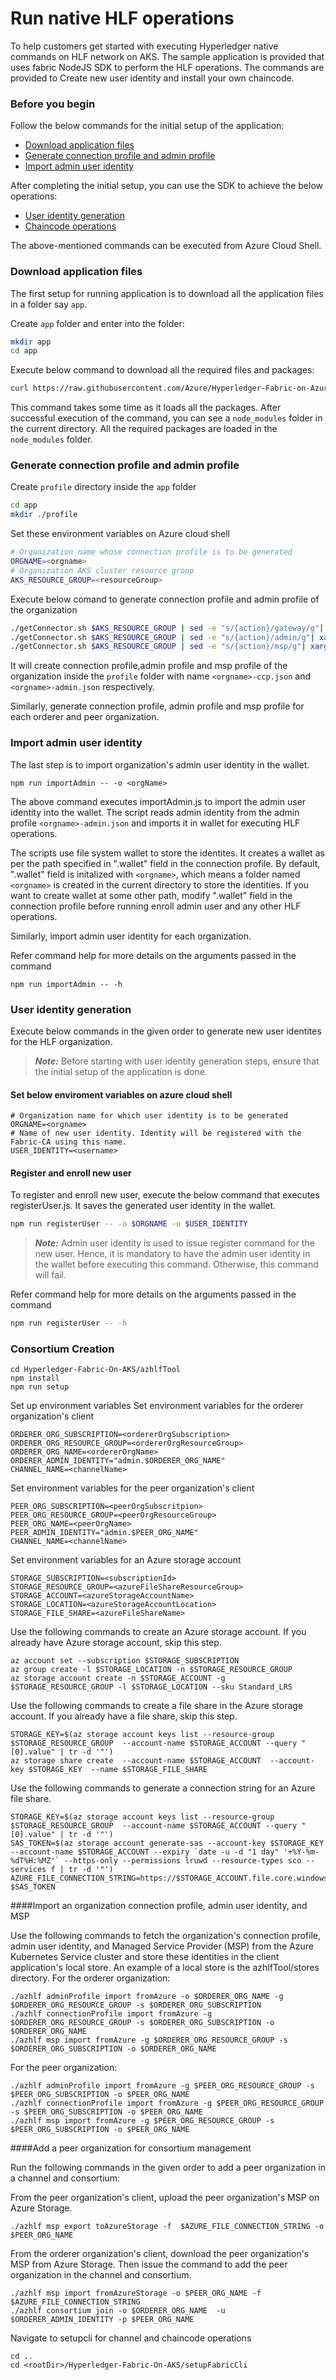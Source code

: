 # Run native HLF operations
To help customers get started with executing Hyperledger native commands on HLF network on AKS. The sample application is provided that uses fabric NodeJS SDK to perform the HLF operations. The commands are provided to Create new user identity and install your own chaincode.

### Before you begin
Follow the below commands for the initial setup of the application:

- [ Download application files](#downloadFiles)
- [ Generate connection profile and admin profile](#profileGen)
- [Import admin user identity](#importAdmin)

After completing the initial setup, you can use the SDK to achieve the below operations:
-  [User identity generation](#fabricca)
-  [Chaincode operations](#chaincode)

The above-mentioned commands can be executed from Azure Cloud Shell.

<a name="downloadFiles"></a>
### Download application files
The first setup for running application is to download all the application files in a folder say ```app```.

Create ```app``` folder and enter into the folder:
```bash
mkdir app
cd app
```

Execute below command to download all the required files and packages:
```bash
curl https://raw.githubusercontent.com/Azure/Hyperledger-Fabric-on-Azure-Kubernetes-Service/master/application/setup.sh | bash
```

This command takes some time as it loads all the packages. After successful execution of the command, you can see a ```node_modules``` folder in the current directory. All the required packages are loaded in the ```node_modules``` folder.

<a name="profileGen"></a>
### Generate connection profile and admin profile
Create ```profile``` directory inside the ```app``` folder
```bash
cd app
mkdir ./profile
```

Set these environment variables on Azure cloud shell
```bash
# Organization name whose connection profile is to be generated
ORGNAME=<orgname>
# Organization AKS cluster resource group
AKS_RESOURCE_GROUP=<resourceGroup>
```

Execute below comand to generate connection profile and admin profile of the organization
```bash
./getConnector.sh $AKS_RESOURCE_GROUP | sed -e "s/{action}/gateway/g"| xargs curl > ./profile/$ORGNAME-ccp.json
./getConnector.sh $AKS_RESOURCE_GROUP | sed -e "s/{action}/admin/g"| xargs curl > ./profile/$ORGNAME-admin.json
./getConnector.sh $AKS_RESOURCE_GROUP | sed -e "s/{action}/msp/g"| xargs curl > ./profile/$ORGNAME-msp.json
```
It will create connection profile,admin profile and msp profile of the organization inside the ```profile``` folder with name ```<orgname>-ccp.json``` and ```<orgname>-admin.json``` respectively.

Similarly, generate connection profile, admin profile and msp profile for each orderer and peer organization.

<a name="importAdmin"></a>
### Import admin user identity
The last step is to import organization's admin user identity in the wallet.

```
npm run importAdmin -- -o <orgName>
```
The above command executes importAdmin.js to import the admin user identity into the wallet. The script reads admin identity from the admin profile ```<orgname>-admin.json``` and imports it in wallet for executing HLF operations.

The scripts use file system wallet to store the identites. It creates a wallet as per the path specified in ".wallet" field in the connection profile. By default, ".wallet" field is initalized with ```<orgname>```, which means a folder named ```<orgname>``` is created in the current directory to store the identities. If you want to create wallet at some other path, modify ".wallet" field in the connection profile before running enroll admin user and any other HLF operations.

Similarly, import admin user identity for each organization.

Refer command help for more details on the arguments passed in the command
```
npm run importAdmin -- -h
```

<a name="fabricca"></a>
### User identity generation
Execute below commands in the given order to generate new user identites for the HLF organization.

> **_Note:_** Before starting with user identity generation steps, ensure that the initial setup of the application is done.

#### Set below enviroment variables on azure cloud shell
```
# Organization name for which user identity is to be generated
ORGNAME=<orgname>
# Name of new user identity. Identity will be registered with the Fabric-CA using this name.
USER_IDENTITY=<username>
```
#### Register and enroll new user
To register and enroll new user, execute the below command that executes registerUser.js. It saves the generated user identity in the wallet.
```bash
npm run registerUser -- -o $ORGNAME -u $USER_IDENTITY
```
> **_Note:_** Admin user identity is used to issue register command for the new user. Hence, it is mandatory to have the admin user identity in the wallet before executing this command. Otherwise, this command will fail.

Refer command help for more details on the arguments passed in the command
```bash
npm run registerUser -- -h
```
<a name="chaincode"></a>

### Consortium Creation

    cd Hyperledger-Fabric-On-AKS/azhlfTool 
    npm install
    npm run setup
Set up environment variables
Set environment variables for the orderer organization's client
    
    ORDERER_ORG_SUBSCRIPTION=<ordererOrgSubscription>
    ORDERER_ORG_RESOURCE_GROUP=<ordererOrgResourceGroup>
    ORDERER_ORG_NAME=<ordererOrgName>
    ORDERER_ADMIN_IDENTITY="admin.$ORDERER_ORG_NAME"
    CHANNEL_NAME=<channelName>

Set environment variables for the peer organization's client

    PEER_ORG_SUBSCRIPTION=<peerOrgSubscritpion>
    PEER_ORG_RESOURCE_GROUP=<peerOrgResourceGroup>
    PEER_ORG_NAME=<peerOrgName>
    PEER_ADMIN_IDENTITY="admin.$PEER_ORG_NAME"
    CHANNEL_NAME=<channelName>

Set environment variables for an Azure storage account

    STORAGE_SUBSCRIPTION=<subscriptionId>
    STORAGE_RESOURCE_GROUP=<azureFileShareResourceGroup>
    STORAGE_ACCOUNT=<azureStorageAccountName>
    STORAGE_LOCATION=<azureStorageAccountLocation>
    STORAGE_FILE_SHARE=<azureFileShareName>

Use the following commands to create an Azure storage account. If you already have Azure storage account, skip this step.

    az account set --subscription $STORAGE_SUBSCRIPTION
    az group create -l $STORAGE_LOCATION -n $STORAGE_RESOURCE_GROUP
    az storage account create -n $STORAGE_ACCOUNT -g  $STORAGE_RESOURCE_GROUP -l $STORAGE_LOCATION --sku Standard_LRS

Use the following commands to create a file share in the Azure storage account. If you already have a file share, skip this step.

    STORAGE_KEY=$(az storage account keys list --resource-group $STORAGE_RESOURCE_GROUP  --account-name $STORAGE_ACCOUNT --query "[0].value" | tr -d '"')
    az storage share create  --account-name $STORAGE_ACCOUNT  --account-key $STORAGE_KEY  --name $STORAGE_FILE_SHARE

Use the following commands to generate a connection string for an Azure file share.

    STORAGE_KEY=$(az storage account keys list --resource-group $STORAGE_RESOURCE_GROUP  --account-name $STORAGE_ACCOUNT --query "[0].value" | tr -d '"')
    SAS_TOKEN=$(az storage account generate-sas --account-key $STORAGE_KEY --account-name $STORAGE_ACCOUNT --expiry `date -u -d "1 day" '+%Y-%m-%dT%H:%MZ'` --https-only --permissions lruwd --resource-types sco --services f | tr -d '"')
    AZURE_FILE_CONNECTION_STRING=https://$STORAGE_ACCOUNT.file.core.windows.net/$STORAGE_FILE_SHARE?$SAS_TOKEN

####Import an organization connection profile, admin user identity, and MSP

Use the following commands to fetch the organization's connection profile, admin user identity, and Managed Service Provider (MSP) from the Azure Kubernetes Service cluster and store these identities in the client application's local store. An example of a local store is the azhlfTool/stores directory.
For the orderer organization:



    ./azhlf adminProfile import fromAzure -o $ORDERER_ORG_NAME -g $ORDERER_ORG_RESOURCE_GROUP -s $ORDERER_ORG_SUBSCRIPTION
    ./azhlf connectionProfile import fromAzure -g $ORDERER_ORG_RESOURCE_GROUP -s $ORDERER_ORG_SUBSCRIPTION -o $ORDERER_ORG_NAME   
    ./azhlf msp import fromAzure -g $ORDERER_ORG_RESOURCE_GROUP -s $ORDERER_ORG_SUBSCRIPTION -o $ORDERER_ORG_NAME

For the peer organization:

    
    ./azhlf adminProfile import fromAzure -g $PEER_ORG_RESOURCE_GROUP -s $PEER_ORG_SUBSCRIPTION -o $PEER_ORG_NAME
    ./azhlf connectionProfile import fromAzure -g $PEER_ORG_RESOURCE_GROUP -s $PEER_ORG_SUBSCRIPTION -o $PEER_ORG_NAME
    ./azhlf msp import fromAzure -g $PEER_ORG_RESOURCE_GROUP -s $PEER_ORG_SUBSCRIPTION -o $PEER_ORG_NAME

####Add a peer organization for consortium management

Run the following commands in the given order to add a peer organization in a channel and consortium:


From the peer organization's client, upload the peer organization's MSP on Azure Storage.

    ./azhlf msp export toAzureStorage -f  $AZURE_FILE_CONNECTION_STRING -o $PEER_ORG_NAME

From the orderer organization's client, download the peer organization's MSP from Azure Storage. Then issue the command to add the peer organization in the channel and consortium.
    
    ./azhlf msp import fromAzureStorage -o $PEER_ORG_NAME -f $AZURE_FILE_CONNECTION_STRING
    ./azhlf consortium join -o $ORDERER_ORG_NAME  -u $ORDERER_ADMIN_IDENTITY -p $PEER_ORG_NAME

Navigate to setupcli for channel and chaincode operations

    cd ..
    cd <rootDir>/Hyperledger-Fabric-On-AKS/setupFabricCli
